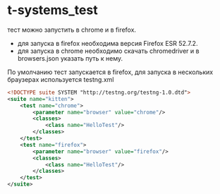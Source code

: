 # t-systems_test

тест можно запустить в chrome и в firefox.

- для запуска в firefox необходима версия Firefox ESR 52.7.2.
- для запуска в chrome необходимо скачать chromedriver и в browsers.json указать путь к нему.

По умолчанию тест запускается в firefox, для запуска в нескольких браузерах используется testng.xml

```xml
<!DOCTYPE suite SYSTEM "http://testng.org/testng-1.0.dtd">
<suite name="kitten">
    <test name="chrome">
        <parameter name="browser" value="chrome"/>
        <classes>
            <class name="HelloTest"/>
        </classes>
    </test>
    <test name="firefox">
        <parameter name="browser" value="firefox"/>
        <classes>
            <class name="HelloTest"/>
        </classes>
    </test>
</suite>
```
